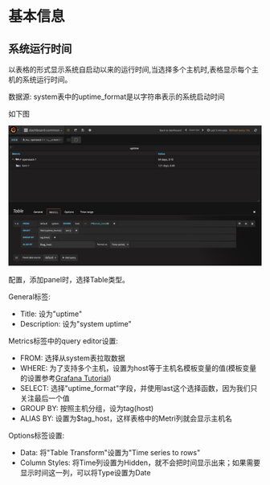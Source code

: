 # 基本信息

## 系统运行时间
以表格的形式显示系统自启动以来的运行时间,当选择多个主机时,表格显示每个主机的系统运行时间。

数据源: system表中的uptime_format是以字符串表示的系统启动时间

如下图

![linux-monitor-uptime](resources/linux-monitor-uptime.png)

配置，添加panel时，选择Table类型。

General标签: 

* Title: 设为"uptime"
* Description: 设为"system uptime"


Metrics标签中的query editor设置:  

* FROM: 选择从system表拉取数据
* WHERE: 为了支持多个主机，设置为host等于主机名模板变量的值(模板变量的设置参考[Grafana Tutorial](https://frank6866.gitbooks.io/monitor/content/chapters/basic/monitor-basic-grafana-tutorial.html))
* SELECT: 选择"uptime_format"字段，并使用last这个选择函数，因为我们只关注最后一个值
* GROUP BY: 按照主机分组，设为tag(host)
* ALIAS BY: 设置为$tag_host，这样表格中的Metri列就会显示主机名


Options标签设置:  

* Data: 将"Table Transform"设置为"Time series to rows"
* Column Styles: 将Time列设置为Hidden，就不会把时间显示出来；如果需要显示时间这一列，可以将Type设置为Date






